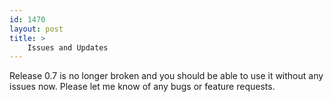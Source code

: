 ```yaml
---
id: 1470
layout: post
title: >
    Issues and Updates
---
```


Release 0.7 is no longer broken and you should be able to use it without any issues now. Please let me know of any bugs or feature requests.
